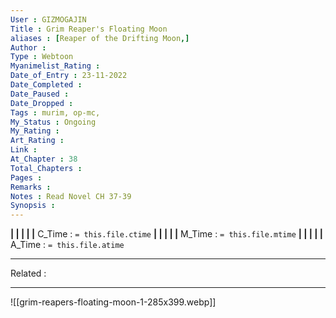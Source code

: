 ```yaml
---
User : GIZMOGAJIN
Title : Grim Reaper's Floating Moon
aliases : [Reaper of the Drifting Moon,]
Author : 
Type : Webtoon
Myanimelist_Rating : 
Date_of_Entry : 23-11-2022 
Date_Completed : 
Date_Paused : 
Date_Dropped : 
Tags : murim, op-mc, 
My_Status : Ongoing
My_Rating : 
Art_Rating : 
Link : 
At_Chapter : 38
Total_Chapters : 
Pages : 
Remarks : 
Notes : Read Novel CH 37-39
Synopsis : 
---
```


**|  |  |  |  |** C_Time : `= this.file.ctime` **|  |  |  |  |** M_Time : `= this.file.mtime` **|  |  |  |  |** A_Time : `= this.file.atime` 

---
Related : 

---
![[grim-reapers-floating-moon-1-285x399.webp]]
